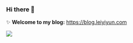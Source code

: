 ###  Hi there 👋
✨ **Welcome to my blog:**  https://blog.leiyiyun.com

 <a href="#"><img align="center" src="https://github-readme-stats.vercel.app/api?username=Skylyyun&show_icons=true&theme=prussian&count_private=true&hide_border=true" /></a> 

<!--  <a href="#"><img align="center" src="https://github-readme-stats.vercel.app/api/top-langs/?username=Skylyyun&layout=compact&count_private=true&theme=prussian&card_width=445&langs_count=6" /></a>  -->



<!--
**Skylyyun/Skylyyun** is a  _special_ ✨ repository because its `README.md` (this file) appears on your GitHub profile.

Here are some ideas to get you started:

- 🔭 I’m currently working on ...
- 🌱 I’m currently learning ...
- 👯 I’m looking to collaborate on ...
- 🤔 I’m looking for help with ...
- 💬 Ask me about ...
- 📫 How to reach me: ...
- 😄 Pronouns: ...
- ⚡ Fun fact: ...
-->
